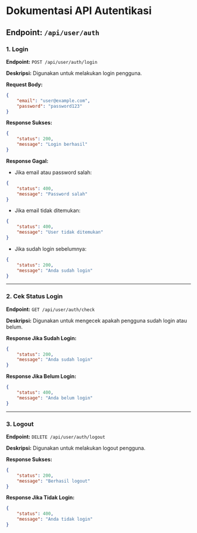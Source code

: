 # Dokumentasi API Autentikasi

## Endpoint: `/api/user/auth`

### 1. Login
**Endpoint:** `POST /api/user/auth/login`

**Deskripsi:**
Digunakan untuk melakukan login pengguna.

**Request Body:**
```json
{
    "email": "user@example.com",
    "password": "password123"
}
```

**Response Sukses:**
```json
{
    "status": 200,
    "message": "Login berhasil"
}
```

**Response Gagal:**
- Jika email atau password salah:
```json
{
    "status": 400,
    "message": "Password salah"
}
```
- Jika email tidak ditemukan:
```json
{
    "status": 400,
    "message": "User tidak ditemukan"
}
```
- Jika sudah login sebelumnya:
```json
{
    "status": 200,
    "message": "Anda sudah login"
}
```

---

### 2. Cek Status Login
**Endpoint:** `GET /api/user/auth/check`

**Deskripsi:**
Digunakan untuk mengecek apakah pengguna sudah login atau belum.

**Response Jika Sudah Login:**
```json
{
    "status": 200,
    "message": "Anda sudah login"
}
```

**Response Jika Belum Login:**
```json
{
    "status": 400,
    "message": "Anda belum login"
}
```

---

### 3. Logout
**Endpoint:** `DELETE /api/user/auth/logout`

**Deskripsi:**
Digunakan untuk melakukan logout pengguna.

**Response Sukses:**
```json
{
    "status": 200,
    "message": "Berhasil logout"
}
```

**Response Jika Tidak Login:**
```json
{
    "status": 400,
    "message": "Anda tidak login"
}
```

